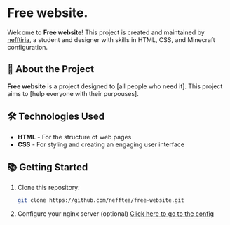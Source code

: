 # Free website.

Welcome to **Free website**! This project is created and maintained by [nefftiria](https://github.com/nefftiria), a student and designer with skills in HTML, CSS, and Minecraft configuration.

## 📖 About the Project

**Free website** is a project designed to [all people who need it]. This project aims to [help everyone with their purpouses].

## 🛠️ Technologies Used

- **HTML** - For the structure of web pages
- **CSS** - For styling and creating an engaging user interface

## 📚 Getting Started

1. Clone this repository: 
   ```bash
   git clone https://github.com/nefftea/free-website.git

2. Configure your nginx server (optional)
   [Click here to go to the config](https://github.com/nefftiria/free-website/nginx)
